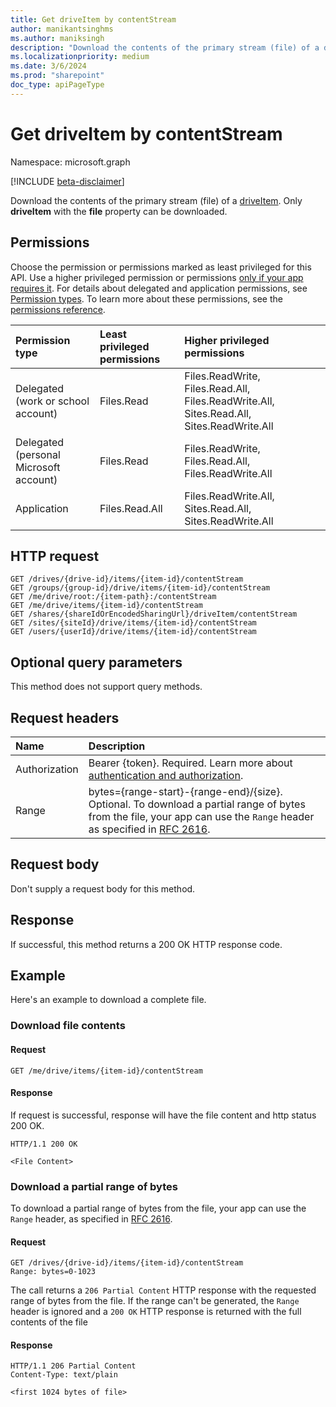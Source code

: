 ```yaml
---
title: Get driveItem by contentStream
author: manikantsinghms
ms.author: maniksingh
description: "Download the contents of the primary stream (file) of a driveItem. Only driveItems with the file property can be downloaded."
ms.localizationpriority: medium
ms.date: 3/6/2024
ms.prod: "sharepoint"
doc_type: apiPageType
---
```

# Get driveItem by contentStream

Namespace: microsoft.graph

[!INCLUDE [beta-disclaimer](../../includes/beta-disclaimer.md)]

Download the contents of the primary stream (file) of a [driveItem](../resources/driveitem.md). Only **driveItem** with the **file** property can be downloaded.

## Permissions

Choose the permission or permissions marked as least privileged for this API. Use a higher privileged permission or permissions [only if your app requires it](/graph/permissions-overview#best-practices-for-using-microsoft-graph-permissions). For details about delegated and application permissions, see [Permission types](/graph/permissions-overview#permission-types). To learn more about these permissions, see the [permissions reference](/graph/permissions-reference).

<!-- { "blockType": "permissions", "name": "driveitem_get_contentContent" } -->
|Permission type|Least privileged permissions|Higher privileged permissions|
|:---|:---|:---|
|Delegated (work or school account)|Files.Read|Files.ReadWrite, Files.Read.All, Files.ReadWrite.All, Sites.Read.All, Sites.ReadWrite.All|
|Delegated (personal Microsoft account)|Files.Read|Files.ReadWrite, Files.Read.All, Files.ReadWrite.All|
|Application|Files.Read.All|Files.ReadWrite.All, Sites.Read.All, Sites.ReadWrite.All|

## HTTP request

<!-- { "blockType": "ignored" } -->

```http
GET /drives/{drive-id}/items/{item-id}/contentStream
GET /groups/{group-id}/drive/items/{item-id}/contentStream
GET /me/drive/root:/{item-path}:/contentStream
GET /me/drive/items/{item-id}/contentStream
GET /shares/{shareIdOrEncodedSharingUrl}/driveItem/contentStream
GET /sites/{siteId}/drive/items/{item-id}/contentStream
GET /users/{userId}/drive/items/{item-id}/contentStream
```

## Optional query parameters

This method does not support query methods.

## Request headers

|Name|Description|
|:---|:---|
|Authorization|Bearer {token}. Required. Learn more about [authentication and authorization](/graph/auth/auth-concepts).|
|Range|bytes={range-start}-{range-end}/{size}. Optional. To download a partial range of bytes from the file, your app can use the `Range` header as specified in [RFC 2616](https://www.ietf.org/rfc/rfc2616.txt).|

## Request body

Don't supply a request body for this method.

## Response

If successful, this method returns a 200 OK HTTP response code.


## Example

Here's an example to download a complete file.

### Download file contents

#### Request

<!-- { "blockType": "request", "name": "download-item-content-stream", "scopes": "files.read" } -->

```msgraph-interactive
GET /me/drive/items/{item-id}/contentStream
```

#### Response

If request is successful, response will have the file content and http status 200 OK.

<!-- { "blockType": "response" } -->

```http
HTTP/1.1 200 OK

<File Content>
```

### Download a partial range of bytes

To download a partial range of bytes from the file, your app can use the `Range` header, as specified in [RFC 2616](https://www.ietf.org/rfc/rfc2616.txt).


#### Request

<!-- { "blockType": "request", "opaqueUrl": true, "name": "download-item-partial", "scopes": "files.read" } -->

```http
GET /drives/{drive-id}/items/{item-id}/contentStream
Range: bytes=0-1023
```

The call returns a `206 Partial Content` HTTP response with the requested range of bytes from the file.
If the range can't be generated, the `Range` header is ignored and a `200 OK` HTTP response is returned with the full contents of the file

#### Response

<!-- { "blockType": "response", "name": "download-item-partial", "@odata.type": "stream" } -->

```http
HTTP/1.1 206 Partial Content
Content-Type: text/plain

<first 1024 bytes of file>
```

<!-- {
  "type": "#page.annotation",
  "description": "Download the contents of a DriveItem.",
  "keywords": "",
  "section": "documentation",
  "tocPath": "Items/Download",
  "suppressions": [
  ]
} -->

